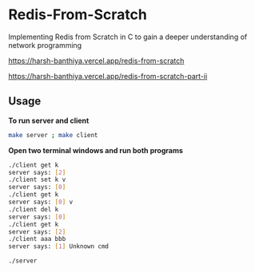 # Redis-From-Scratch
Implementing Redis from Scratch in C to gain a deeper understanding of network programming

https://harsh-banthiya.vercel.app/redis-from-scratch

https://harsh-banthiya.vercel.app/redis-from-scratch-part-ii

## Usage

**To run server and client**
```sh
make server ; make client
```

**Open two terminal windows and run both programs**
```sh
./client get k
server says: [2]
./client set k v
server says: [0]
./client get k
server says: [0] v
./client del k
server says: [0]
./client get k
server says: [2]
./client aaa bbb
server says: [1] Unknown cmd

```
```sh
./server
```
